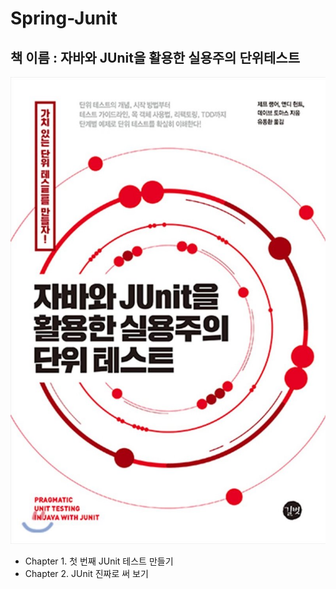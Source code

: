 # Spring-Junit

## 책 이름 : 자바와 JUnit을 활용한 실용주의 단위테스트

![](.gitbook/assets/junit.jpg)

* Chapter 1. 첫 번째 JUnit 테스트 만들기
* Chapter 2.  JUnit 진짜로 써 보기
